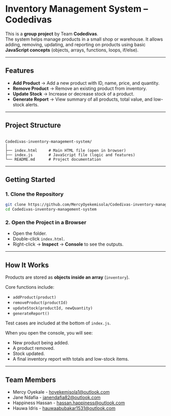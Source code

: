 # Inventory Management System – Codedivas

This is a **group project** by Team **Codedivas**.  
The system helps manage products in a small shop or warehouse. It allows adding, removing, updating, and reporting on products using basic **JavaScript concepts** (objects, arrays, functions, loops, if/else).

---

## Features
- **Add Product** → Add a new product with ID, name, price, and quantity.  
- **Remove Product** → Remove an existing product from inventory.  
- **Update Stock** → Increase or decrease stock of a product.  
- **Generate Report** → View summary of all products, total value, and low-stock alerts.  

---

## Project Structure
```

Codedivas-inventory-management-system/
│
├── index.html     # Main HTML file (open in browser)
├── index.js       # JavaScript file (logic and features)
└── README.md      # Project documentation

````

---

## Getting Started

### 1. Clone the Repository
```bash
git clone https://github.com/MercyOyekemisola/Codedivas-inventory-management-system.git
cd Codedivas-inventory-management-system
````

### 2. Open the Project in a Browser

* Open the folder.
* Double-click `index.html`.
* Right-click → **Inspect** → **Console** to see the outputs.

---

## How It Works

Products are stored as **objects inside an array** (`inventory`).

Core functions include:

* `addProduct(product)`
* `removeProduct(productId)`
* `updateStock(productId, newQuantity)`
* `generateReport()`

Test cases are included at the bottom of `index.js`.

When you open the console, you will see:

* New product being added.
* A product removed.
* Stock updated.
* A final inventory report with totals and low-stock items.

---

## Team Members

* Mercy Oyekale - [hoyekemisola1@outlook.com](mailto:hoyekemisola1@outlook.com)
* Jane Ndafia - [janendafia82@outlook.com](mailto:janendafia82@outlook.com)
* Happiness Hassan - [hassan.happiness@outlook.com](mailto:hassan.happiness@outlook.com)
* Hauwa Idris - [hauwaabubakar1531@outlook.com](mailto:hauwaabubakar1531@outlook.com)
